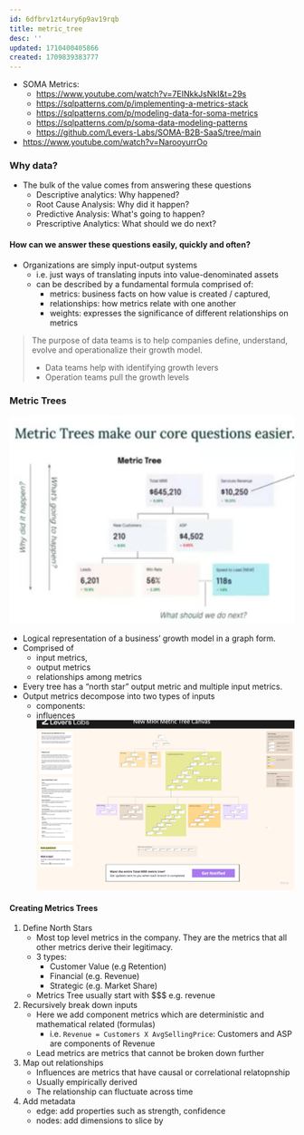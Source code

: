 ```yaml
---
id: 6dfbrv1zt4ury6p9av19rqb
title: metric_tree
desc: ''
updated: 1710400405866
created: 1709839383777
---
```


- SOMA Metrics:
    - https://www.youtube.com/watch?v=7EINkkJsNkI&t=29s
    - https://sqlpatterns.com/p/implementing-a-metrics-stack
    - https://sqlpatterns.com/p/modeling-data-for-soma-metrics
    - https://sqlpatterns.com/p/soma-data-modeling-patterns
    - https://github.com/Levers-Labs/SOMA-B2B-SaaS/tree/main
- https://www.youtube.com/watch?v=NarooyurrOo

### Why data?

-   The bulk of the value comes from answering these questions
    -   Descriptive analytics: Why happened?
    -   Root Cause Analysis: Why did it happen?
    -   Predictive Analysis: What's going to happen?
    -   Prescriptive Analytics: What should we do next?

#### How can we answer these questions easily, quickly and often?

-   Organizations are simply input-output systems
    -   i.e. just ways of translating inputs into value-denominated assets
    -   can be described by a fundamental formula comprised of:
        -   metrics: business facts on how value is created / captured,
        -   relationships: how metrics relate with one another
        -   weights: expresses the significance of different relationships on metrics

> The purpose of data teams is to help companies define, understand, evolve and operationalize their growth model.
>
> -   Data teams help with identifying growth levers
> -   Operation teams pull the growth levels

### Metric Trees
![alt text](image-7.png)
-   Logical representation of a business’ growth model in a graph form.
-   Comprised of
    -   input metrics,
    -   output metrics
    -   relationships among metrics
-   Every tree has a “north star” output metric and multiple input metrics.
-   Output metrics decompose into two types of inputs
    -   components:
    -   influences
        ![alt text](metric_tree.png)

#### Creating Metrics Trees

1. Define North Stars
    - Most top level metrics in the company. They are the metrics that all other metrics derive their legitimacy.
    - 3 types:
        - Customer Value (e.g Retention)
        - Financial (e.g. Revenue)
        - Strategic (e.g. Market Share)
    - Metrics Tree usually start with $$$ e.g. revenue
2. Recursively break down inputs
    - Here we add component metrics which are deterministic and mathematical related (formulas)
        - i.e. `Revenue = Customers X AvgSellingPrice`: Customers and ASP are components of Revenue
    - Lead metrics are metrics that cannot be broken down further
3. Map out relationships
    - Influences are metrics that have causal or correlational relatopnship
    - Usually empirically derived
    - The relationship can fluctuate across time
4. Add metadata
    - edge: add properties such as strength, confidence
    - nodes: add dimensions to slice by


